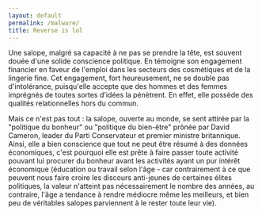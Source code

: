 ```yaml
---
layout: default
permalink: /malware/
title: Reverse is lol
---
```


Une salope, malgré sa capacité à ne pas se prendre la tête, est souvent douée d'une solide conscience politique. En témoigne son engagement financier en faveur de l'emploi dans les secteurs des cosmétiques et de la lingerie fine. Cet engagement, fort heureusement, ne se double pas d'intolérance, puisqu'elle accepte que des hommes et des femmes imprégnés de toutes sortes d'idées la pénètrent. En effet, elle possède des qualités relationnelles hors du commun.

Mais ce n'est pas tout : la salope, ouverte au monde, se sent attirée par la "politique du bonheur" ou "politique du bien-être" prônée par David Cameron, leader du Parti Conservateur et premier ministre britannique. Ainsi, elle a bien conscience que tout ne peut être résumé à des données économiques, c'est pourquoi elle est prête à faire passer toute activité pouvant lui procurer du bonheur avant les activités ayant un pur intérêt économique (éducation ou travail selon l'âge - car contrairement à ce que peuvent nous faire croire les discours anti-jeunes de certaines élites politiques, la valeur n'atteint pas nécessairement le nombre des années, au contraire, l'âge a tendance à rendre médiocre même les meilleurs, et bien peu de véritables salopes parviennent à le rester toute leur vie). 

